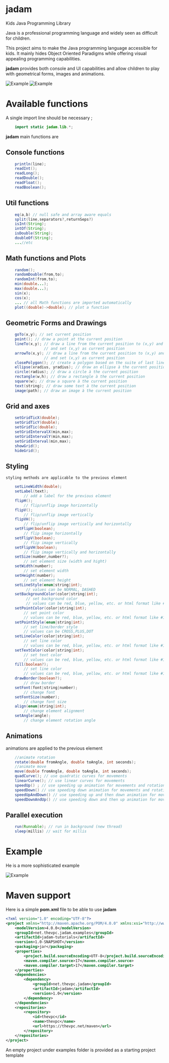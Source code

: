 # jadam
Kids Java Programming Library


Java is a professional programming language and widely seen as difficult for children.

This project aims to make the Java programming language accessible for kids. 
It mainly hides Object Oriented Paradigms while offering visual appealing programming capabilities.

**jadam** provides both console and UI capabilities and allow children to play with geometrical forms, images and animations.

![Example](documentation/demo/Demo-src.png?raw=true "Srouce Code")
![Example](documentation/demo/Demo.png?raw=true "Example")

# Available functions

A single import line should be necessary ;

```java
    import static jadam.lib.*;
```


**jadam** main functions are

## Console functions
```java
    println(line);
    readInt();
    readLong();
    readDouble();
    readFloat();
    readBoolean();
```

## Util functions
```java
    eq(a,b) // null safe and array aware equals
    split(line,separators?,returnSeps?)
    isInt(String);
    intOf(String);
    isDouble(String);
    doubleOf(String);
    ...//etc
```

## Math functions and Plots
```java
    random();
    randomDouble(from,to);
    randomInt(from,to);
    min(double...);
    max(double...);
    sin(x);
    cos(x);
    ... // all Math functions are imported automatically
    plot((double)->double); // plot a function
```

## Geometric Forms and Drawings
```java
    goTo(x,y); // set current position
    point(); // draw a point at the current position
    lineTo(x,y); // draw a line from the current position to (x,y) and 
                 // and set (x,y) as current position 
    arrowTo(x,y); // draw a line from the current position to (x,y) and 
                 // and set (x,y) as current position 
    closePolygon(); // create a polygon based on the suite of last lineTo calls
    ellipse(xradius, yradius); // draw an ellipse à the current position
    circle(radius); // draw a circle à the current position
    rectangle(w,h); // draw a rectangle à the current position
    square(w); // draw a square à the current position
    text(string); // draw some text à the current position
    image(path); // draw an image à the current position

```

## Grid and axes
```java
    setGridTicX(double); 
    setGridTicY(double); 
    setGridTic(double); 
    setGridIntervalX(min,max); 
    setGridIntervalY(min,max); 
    setGridInterval(min,max); 
    showGrid(); 
    hideGrid(); 

```

## Styling
    styling methods are applicable to the previous element
```java
    setLineWidth(double); 
    setLabel(text);
        // add a label for the previous element
    flipH(); 
        // flip/unflip image horizontally
    flipV();
        // flip/unflip image vertically
    flipVH();
        // flip/unflip image vertically and horizontally
    setFlipH(boolean);
        // flip image horizontally
    setFlipV(boolean);
        // flip image vertically
    setFlipVH(boolean);
        // flip image vertically and horizontally
    setSize(number,number?);
        // set element size (width and hight)
    setWidth(number);
        // set element width
    setHeight(number);
        // set element height
    setLineStyle(enum|string|int);
         // values can be NORMAL, DASHED
    setBackgroundColor(color|string|int);
         // set background color
         // values can be red, blue, yellow, etc. or html format like #1245FF
    setPointColor(color|string|int);
        // set point color
        // values can be red, blue, yellow, etc. or html format like #1245FF
    setPointStyle(enum|string|int);
        // set line/border style
        // values can be CROSS,PLUS,DOT
    setLineColor(color|string|int);
        // set line color
        // values can be red, blue, yellow, etc. or html format like #1245FF
    setTextColor(color|string|int);
        // set text color
        // values can be red, blue, yellow, etc. or html format like #1245FF
    fill(boolean?);
        // set line color
        // values can be red, blue, yellow, etc. or html format like #1245FF
    drawBorder(boolean?);
        // draw border
    setFont(font|string|number);
        // change font
    setFontSize(number); 
        // change font size
    align(enum|string|int);
        // change element alignment
    setAngle(angle);
        // change element rotation angle
```

## Animations
animations are applied to the previous element
```java
    //animate rotation
    rotate(double fromAngle, double toAngle, int seconds);
    //animate move
    move(double fromAngle, double toAngle, int seconds);
    quadCurve(); // use quadratic curves for movements
    linearCurve(); // use linear curves for movements
    speedUp() ; // use speeding up animation for movements and rotations 
    speedDown() // use speeding down animation for movements and rotations
    speedUpAndDown() // use speeding up and then down animation for movements and rotations
    speedDownAndUp() // use speeding down and then up animation for movements and rotations
```

## Parallel execution
```java
    run(Runnable); // run in background (new thread)
    sleep(millis) // wait for millis
```



# Example
He is a more sophisticated example

![Example](documentation/demo/Example.png?raw=true "Example")


# Maven support
Here is a simple **pom.xml** file to be able to use **jadam**

```xml
<?xml version="1.0" encoding="UTF-8"?>
<project xmlns="http://maven.apache.org/POM/4.0.0" xmlns:xsi="http://www.w3.org/2001/XMLSchema-instance" xsi:schemaLocation="http://maven.apache.org/POM/4.0.0 http://maven.apache.org/xsd/maven-4.0.0.xsd">
    <modelVersion>4.0.0</modelVersion>
    <groupId>net.thevpc.jadam.examples</groupId>
    <artifactId>jadam-tutorials</artifactId>
    <version>1.0-SNAPSHOT</version>
    <packaging>jar</packaging>
    <properties>
        <project.build.sourceEncoding>UTF-8</project.build.sourceEncoding>
        <maven.compiler.source>17</maven.compiler.source>
        <maven.compiler.target>17</maven.compiler.target>
    </properties>
    <dependencies>
        <dependency>
            <groupId>net.thevpc.jadam</groupId>
            <artifactId>jadam</artifactId>
            <version>1.0</version>
        </dependency>
    </dependencies>
    <repositories>
        <repository>
            <id>thevpc</id>
            <name>thevpc</name>
            <url>https://thevpc.net/maven</url>
        </repository>
    </repositories>
</project>

```

An empty project under examples folder is provided as a starting project template
